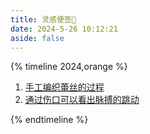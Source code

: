 ```yaml
---
title: 灵感便签🔖
date: 2024-5-26 10:12:21
aside: false
---
```


{% timeline 2024,orange %}

<!-- timeline 生活百科 -->

1. [手工编织蕾丝的过程](https://weibo.com/tv/show/1034:5033690217250878?from=old_pc_videoshow)
2. [通过伤口可以看出脉搏的跳动](https://weibo.com/5878659096/5033666596569538)

<!-- endtimeline -->

{% endtimeline %}

